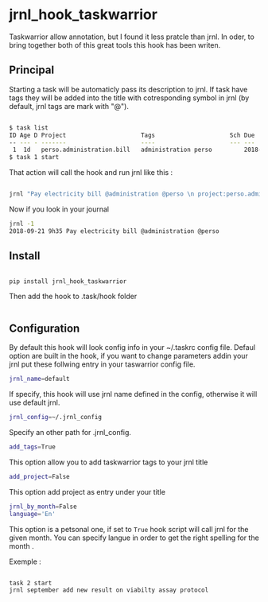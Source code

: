 # jrnl_hook_taskwarrior

Taskwarrior allow annotation, but I found it less pratcle than jrnl. In oder, to bring together both of this great tools this hook has been writen.

## Principal

Starting a task will be automaticly pass its description to jrnl. If task have tags they will be added into the title with cotresponding symbol in jrnl (by default, jrnl tags are mark with "@").

```sh

$ task list
ID Age D Project                     Tags                     Sch Due        Description                          Urg
-- --- - -------                     ----                     --- ---        ----------------------------------   ---
 1  1d   perso.administration.bill   administration perso         2018-09-21 Pay electricity bill                  14
$ task 1 start
```

That action will call the hook and run jrnl like this : 

```sh

jrnl "Pay electricity bill @administration @perso \n project:perso.administration.bill"

```

Now if you look in your journal 

```sh
jrnl -1
2018-09-21 9h35 Pay electricity bill @administration @perso
```

## Install

```sh

pip install jrnl_hook_taskwarrior

```

Then add the hook to .task/hook folder

```sh

```

## Configuration

By default this hook will look config info in your ~/.taskrc config file. Defaul option are built in the hook, if you want to change parameters addin your jrnl put these follwing entry in your taswarrior config file.
    
```sh
jrnl_name=default
```

If specify, this hook will use jrnl name defined in the config, otherwise it will use default jrnl.

```sh
jrnl_config=~/.jrnl_config
```

Specify an other path for .jrnl_config.

```sh
add_tags=True
```
This option allow you to add taskwarrior tags to your jrnl title

```sh
add_project=False
```
This option add project as entry under your title

```sh
jrnl_by_month=False
language='En'
```
This option is a petsonal one, if set to `True` hook script will call jrnl for the given month. You can specify langue in order to get the right spelling for the month .

Exemple :
    
```sh

task 2 start 
jrnl september add new result on viabilty assay protocol

```




